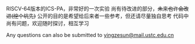 RISCV-64版本的ICS-PA，非常好的一次实验 
尚有待改进的部分，~~未来也许会改进(挖个坑先)~~ 
公开的目的是希望给后来者一些参考，但还请尽量独自思考 
代码中尚有问题，欢迎随时探讨，相互学习

Any questions can also be submitted to yingzesun@mail.ustc.edu.cn
